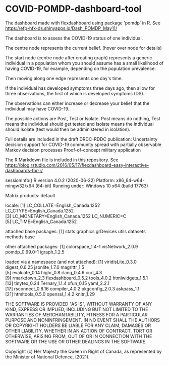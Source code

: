 # COVID-POMDP-dashboard-tool
The dashboard made with flexdashboard using package 'pomdp' in R. See https://efp-hfx-ds.shinyapps.io/Dash_POMDP_May11/

The dashboard is to assess the COVID-19 status of one individual.

The centre node represents the current belief. (hover over node for details)

The start node (centre node after creating graph) represents a generic individual in a population whom you should assume has a small likelihood of having COVID-19, for example, depending on the population prevalence.

Then moving along one edge represents one day's time. 

If the individual has developed symptoms three days ago, then allow for three observations, the first of which is developed symptoms (DS).

The observations can either increase or decrease your belief that the individual may have COVID-19.

The possible actions are Post, Test or Isolate. Post means do nothing, Test means the individual should get tested and Isolate means the individual should Isolate (test would then be administered in isolation).

Full details are included in the draft DRDC-RDDC publication: Uncertainty decision support for COVID-19 community spread with partially observable Markov decision processes
Proof-of-concept military application

The R Markdown file is included in this repository. See https://blog.rstudio.com/2016/05/17/flexdashboard-easy-interactive-dashboards-for-r/

sessionInfo()
R version 4.0.2 (2020-06-22)
Platform: x86_64-w64-mingw32/x64 (64-bit)
Running under: Windows 10 x64 (build 17763)

Matrix products: default

locale:
[1] LC_COLLATE=English_Canada.1252  LC_CTYPE=English_Canada.1252   
[3] LC_MONETARY=English_Canada.1252 LC_NUMERIC=C                   
[5] LC_TIME=English_Canada.1252    

attached base packages:
[1] stats     graphics  grDevices utils     datasets  methods   base     

other attached packages:
[1] colorspace_1.4-1 visNetwork_2.0.9 pomdp_0.99.0-1   igraph_1.2.5    

loaded via a namespace (and not attached):
 [1] viridisLite_0.3.0   digest_0.6.25       jsonlite_1.7.0      magrittr_1.5       
 [5] evaluate_0.14       highr_0.8           rlang_0.4.6         curl_4.3           
 [9] rmarkdown_2.3       flexdashboard_0.5.2 tools_4.0.2         htmlwidgets_1.5.1  
[13] tinytex_0.24        Ternary_1.1.4       xfun_0.15           yaml_2.2.1         
[17] rsconnect_0.8.16    compiler_4.0.2      pkgconfig_2.0.3     askpass_1.1        
[21] htmltools_0.5.0     openssl_1.4.2       knitr_1.29        


THE SOFTWARE IS PROVIDED "AS IS", WITHOUT WARRANTY OF ANY KIND, EXPRESS OR IMPLIED, INCLUDING BUT NOT LIMITED TO THE WARRANTIES OF MERCHANTABILITY, FITNESS FOR A PARTICULAR PURPOSE AND NONINFRINGEMENT. IN NO EVENT SHALL THE AUTHORS OR COPYRIGHT HOLDERS BE LIABLE FOR ANY CLAIM, DAMAGES OR OTHER LIABILITY, WHETHER IN AN ACTION OF CONTRACT, TORT OR OTHERWISE, ARISING FROM, OUT OF OR IN CONNECTION WITH THE SOFTWARE OR THE USE OR OTHER DEALINGS IN THE SOFTWARE.

Copyright (c) Her Majesty the Queen in Right of Canada, as represented by the Minister of National Defence, (2021).
